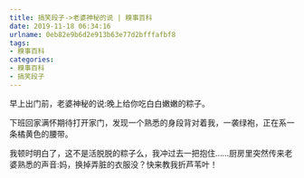```yaml
---
title: 搞笑段子->老婆神秘的说 | 糗事百科
date: 2019-11-18 06:34:16
urlname: 0eb82e9b6d2e913b63e77d2bfffafbf8
tags: 
- 糗事百科
categories:
- 糗事百科
- 搞笑段子
---
```

早上出门前，老婆神秘的说:晚上给你吃白白嫩嫩的粽子。

下班回家满怀期待打开家门，发现一个熟悉的身段背对着我，一袭绿袍，正在系一条橘黄色的腰带。

我顿时明白了，这不是活脱脱的粽子么，我冲过去一把抱住……厨房里突然传来老婆熟悉的声音:妈，换掉弄脏的衣服没？快来教我折芦苇叶！


